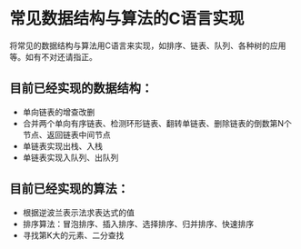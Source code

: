# 常见数据结构与算法的C语言实现
将常见的数据结构与算法用C语言来实现，如排序、链表、队列、各种树的应用等。如有不对还请指正。

## 目前已经实现的数据结构：
- 单向链表的增查改删
- 合并两个单向有序链表、检测环形链表、翻转单链表、删除链表的倒数第N个节点、返回链表中间节点
- 单链表实现出栈、入栈
- 单链表实现入队列、出队列


## 目前已经实现的算法：
- 根据逆波兰表示法求表达式的值
- 排序算法：冒泡排序、插入排序、选择排序、归并排序、快速排序
- 寻找第K大的元素、二分查找
